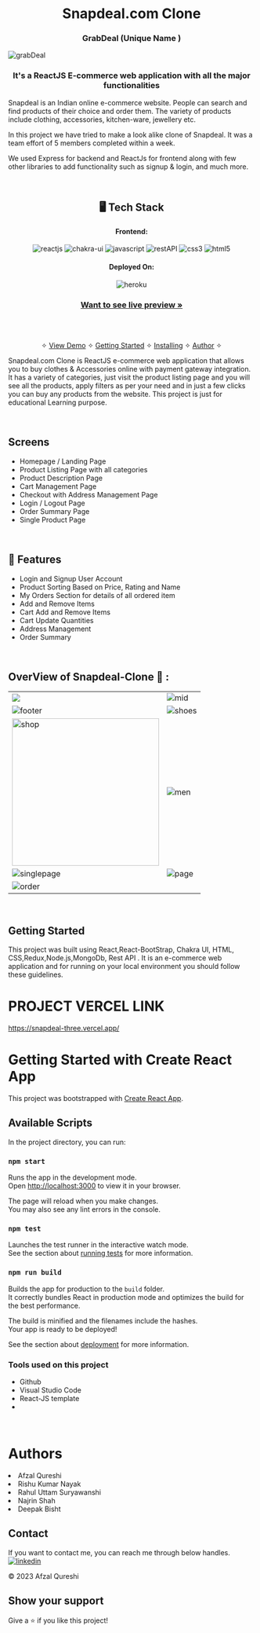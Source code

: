 
<h1 align="center">Snapdeal.com Clone</h1>
<h3 align="center"> GrabDeal (Unique Name )</h3>
<img src="https://user-images.githubusercontent.com/96861847/213928241-cd1725bf-128d-4150-b4f4-faf51803a17a.png"
" alt="grabDeal"/>
 
<h3 align="center">It's a ReactJS E-commerce web application with all the major functionalities</h3>
Snapdeal is an Indian online e-commerce website. People can search and find products of their choice and order them. The variety of products include clothing, accessories, kitchen-ware, jewellery etc.

In this project we have tried to make a look alike clone of Snapdeal. It was a team effort of 5 members completed within a week.

We used Express for backend and ReactJs for frontend along with few other libraries to add functionality such as signup & login, and much more.

<br />

<h2 align="center">🖥️ Tech Stack</h2>


<h4 align="center">Frontend:</h4>

<p align="center">
  <img src="https://img.shields.io/badge/React-20232A?style=for-the-badge&logo=react&logoColor=61DAFB" alt="reactjs" />
  <img src="https://img.shields.io/badge/Chakra%20UI-3bc7bd?style=for-the-badge&logo=chakraui&logoColor=white" alt="chakra-ui" />
  <img src="https://img.shields.io/badge/JavaScript-323330?style=for-the-badge&logo=javascript&logoColor=F7DF1E" alt="javascript" />
  <img src="https://img.shields.io/badge/Rest_API-02303A?style=for-the-badge&logo=react-router&logoColor=white" alt="restAPI" />
  <img src="https://img.shields.io/badge/CSS3-1572B6?style=for-the-badge&logo=css3&logoColor=white" alt="css3" />
  <img src="https://img.shields.io/badge/HTML5-E34F26?style=for-the-badge&logo=html5&logoColor=white" alt="html5" />
</p>


<h4 align="center">Deployed On:</h4>

<p align="center">

  <img src="https://img.shields.io/badge/vercel-430098?style=for-the-badge&logo=vercel&logoColor=white" alt="heroku" />
</p>



<h3 align="center"><a href="https://snapdeal-three.vercel.app/"><strong>Want to see live preview »</strong></a></h3>



<br />

<p align="center">
  <br />&#10023;
  <a href="#Demo">View Demo</a> &#10023;
  <a href="#Getting-Started">Getting Started</a> &#10023; 
  <a href="#Install">Installing</a> &#10023;
  <a href="#Contact">Author</a> &#10023;
</p>


Snapdeal.com Clone is ReactJS e-commerce web application that allows you to buy  clothes & Accessories online with payment gateway integration. It has a variety of categories, just visit the product listing page and you will see all the products, apply filters as per your need and in just a few clicks you can buy any products from the website. This project is just for educational
Learning purpose.

<br />

## Screens 
- Homepage / Landing Page
- Product Listing Page with all categories
- Product Description Page
- Cart Management Page
- Checkout with Address Management Page
- Login / Logout Page
- Order Summary Page
- Single Product Page


<br />


## 🚀 Features
- Login and Signup User Account
- Product Sorting Based on Price, Rating and Name
- My Orders Section for details of all ordered item
-  Add and Remove Items
- Cart Add and Remove Items 
- Cart Update Quantities 
- Address Management
- Order Summary

<br />

## OverView of Snapdeal-Clone 🙈 :



<table>
  <tr>
    <td> <img src="https://user-images.githubusercontent.com/96861847/213927636-c7a6f2e0-c8a2-4344-b4cf-e7add9e60dab.png"/></td>
    <td><img src="https://user-images.githubusercontent.com/96861847/213927662-7001b0a0-0b5b-4d3c-88bd-ac3b2393542e.png"
 alt="mid" /></td>
  </tr>
  <tr>
   <td><img src="https://user-images.githubusercontent.com/96861847/213927680-b5dfde50-32b2-4f59-a69a-1deb1d0898bb.png"
  alt="footer" /></td>
    <td><img src="https://user-images.githubusercontent.com/96861847/213927697-fadb37b5-448b-4d16-b067-b879b512b81b.png"
c alt="shoes" /></td>
  </tr>
  <tr>
    <td><img src="https://user-images.githubusercontent.com/96861847/213927707-15e90440-8c29-4199-a497-d6d52d39cf67.png"
 height="300px" alt="shop" /></td>
    <td><img src="https://user-images.githubusercontent.com/96861847/213927724-d938142e-eaee-4715-8d3a-b36fefc31ac0.png"
c alt="men" /></td>
  </tr>
  <tr>
    <td><img src="https://user-images.githubusercontent.com/96861847/213927730-c454e02b-fdef-414d-8419-975700afead3.png"
c alt="singlepage" /></td>
    <td><img src="https://user-images.githubusercontent.com/96861847/213927750-3d2b3b09-af87-4ad4-923c-e06d7736d341.png"
 alt="page" /></td>
  </tr>
   <tr>
    <td><img src="https://user-images.githubusercontent.com/96861847/213927760-805c9bd9-285b-4e3b-85f5-adac4e4a7b75.png"
 alt="order" /></td>
   
  </tr>


</table>

<br />



## Getting Started

This project was built using React,React-BootStrap, Chakra UI, HTML, CSS,Redux,Node.js,MongoDb, Rest API . It is an e-commerce web application and for running on your local environment you should follow these guidelines.


# PROJECT VERCEL LINK
https://snapdeal-three.vercel.app/

# Getting Started with Create React App

This project was bootstrapped with [Create React App](https://github.com/facebook/create-react-app).

## Available Scripts

In the project directory, you can run:

### `npm start`

Runs the app in the development mode.\
Open [http://localhost:3000](http://localhost:3000) to view it in your browser.

The page will reload when you make changes.\
You may also see any lint errors in the console.

### `npm test`

Launches the test runner in the interactive watch mode.\
See the section about [running tests](https://facebook.github.io/create-react-app/docs/running-tests) for more information.

### `npm run build`

Builds the app for production to the `build` folder.\
It correctly bundles React in production mode and optimizes the build for the best performance.

The build is minified and the filenames include the hashes.\
Your app is ready to be deployed!

See the section about [deployment](https://create-react-app.dev/docs/deployment/) for more information.


### Tools used on this project
- Github
- Visual Studio Code
- React-JS template
- 

<br />
<h1>Authors</h1>
<li>Afzal Qureshi</li>
<li>Rishu Kumar Nayak</li>
<li>Rahul Uttam Suryawanshi</li>
<li>Najrin Shah</li>
<li>Deepak Bisht</li>



## Contact

If you want to contact me, you can reach me through below handles. <br />
[![linkedin](https://img.shields.io/badge/afzalqureshi-0077B5?style=for-the-badge&logo=linkedin&logoColor=white)](https://www.linkedin.com/in/afzalqureshi/)




© 2023 Afzal Qureshi



## Show your support

Give a ⭐️ if you like this project!


